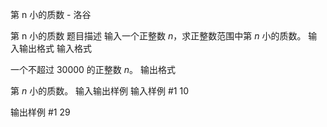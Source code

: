 



第 n 小的质数 - 洛谷














第 n 小的质数
题目描述
输入一个正整数 $n$，求正整数范围中第 $n$ 小的质数。
输入输出格式
输入格式

一个不超过 $30000$ 的正整数 $n$。
输出格式

第 $n$ 小的质数。
输入输出样例
输入样例 #1
10

输出样例 #1
29






